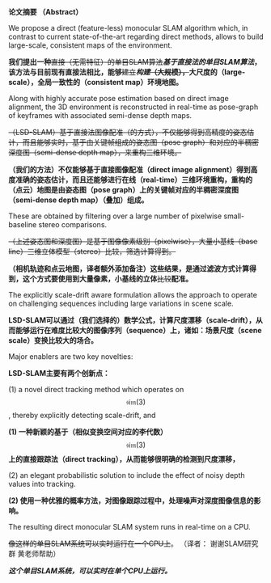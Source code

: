 **论文摘要  （Abstract）**

We propose a direct \(feature-less\) monocular SLAM algorithm which, in contrast to current state-of-the-art regarding direct methods, allows to build large-scale, consistent maps of the environment.

**我们提出一种**~~直接（无需特征）的单目SLAM算法~~_**基于直接法的单目SLAM算法**_**，该方法与目前现有直接法相比，能够**~~建立~~_**构建**_~~**（大规模），**~~**大尺度的（large-scale），全局一致性的（consistent map）环境地图。**

Along with highly accurate pose estimation based on direct image alignment, the 3D environment is reconstructed in real-time as pose-graph of keyframes with associated semi-dense depth maps.

~~（LSD-SLAM）基于直接法图像配准（的方式），不仅能够得到高精度的姿态估计，而且能够实时，基于由关键帧组成的姿态图（pose graph）和对应的半稠密深度图（semi-dense depth map），来重构三维环境。~~

**（我们的方法）不仅能够基于直接图像配准（direct image alignment）得到高度准确的姿态估计，而且还能够进行在线（real-time）三维环境重构，重构的（点云）地图是由姿态图（pose graph）上的关键帧对应的半稠密深度图（semi-dense depth map）（叠加）组成。**

These are obtained by filtering over a large number of pixelwise small-baseline stereo comparisons.

~~（上述姿态图和深度图）是基于图像像素级别（pixelwise），大量小基线（base line）三维立体模型（stereo）比较，筛选计算得到。~~

**（相机轨迹和点云地图，译者额外添加备注）这些结果，是通过滤波方式计算得到，这个方式要使用到大量像素，小基线的立体**~~比较~~**配准。**

The explicitly scale-drift aware formulation allows the approach to operate on challenging sequences including large variations in scene scale.

**LSD-SLAM可以通过（我们选择的）数学公式，计算尺度漂移（scale-drift），从而能够运行在难度比较大的图像序列（sequence）上，诸如：场景尺度（scene scale）变换比较大的场合。**

Major enablers are two key novelties:

**LSD-SLAM主要有两个创新点：**

\(1\) a novel direct tracking method which operates on $$\mathfrak{sim}(3)$$, thereby explicitly detecting scale-drift, and

**\(1\) 一种新颖的基于（相似变换空间对应的李代数）**$$\mathfrak{sim}(3)$$**上的直接跟踪法（direct tracking），从而能够很明确的检测到尺度漂移，**

\(2\) an elegant probabilistic solution to include the effect of noisy depth values into tracking.

**\(2\) 使用一种优雅的概率方法，对图像跟踪过程中，处理噪声对深度图像信息的影响。**

The resulting direct monocular SLAM system runs in real-time on a CPU.

~~像这样的单目SLAM系统可以实时运行在一个CPU上~~。 （译者： 谢谢SLAM研究群 黄老师帮助）

_**这个单目SLAM系统，可以实时在单个CPU上运行。**_

